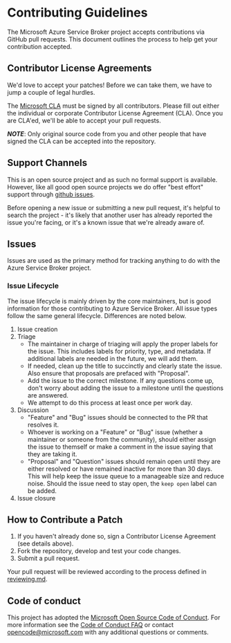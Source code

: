 # Contributing Guidelines

The Microsoft Azure Service Broker project accepts contributions via GitHub pull
requests. This document outlines the process to help get your contribution
accepted.

## Contributor License Agreements

We'd love to accept your patches! Before we can take them, we have to jump a
couple of legal hurdles.

The [Microsoft CLA](https://cla.microsoft.com/) must be signed by all
contributors. Please fill out either the individual or corporate Contributor
License Agreement (CLA). Once you are CLA'ed, we'll be able to accept your pull
requests.

***NOTE***: Only original source code from you and other people that have
signed the CLA can be accepted into the repository.

## Support Channels

This is an open source project and as such no formal support is available.
However, like all good open source projects we do offer "best effort" support
through [github issues](https://github.com/Azure/azure-service-broker/issues).

Before opening a new issue or submitting a new pull request, it's helpful to
search the project - it's likely that another user has already reported the
issue you're facing, or it's a known issue that we're already aware of.

## Issues

Issues are used as the primary method for tracking anything to do with the
Azure Service Broker project.

### Issue Lifecycle

The issue lifecycle is mainly driven by the core maintainers, but is good
information for those contributing to Azure Service Broker. All issue types
follow the same general lifecycle. Differences are noted below.

1. Issue creation
1. Triage
    - The maintainer in charge of triaging will apply the proper labels for the
    issue. This includes labels for priority, type, and metadata. If additional
    labels are needed in the future, we will add them.
    - If needed, clean up the title to succinctly and clearly state the issue.
    Also ensure that proposals are prefaced with "Proposal".
    - Add the issue to the correct milestone. If any questions come up, don't
    worry about adding the issue to a milestone until the questions are
    answered.
    - We attempt to do this process at least once per work day.
1. Discussion
    - "Feature" and "Bug" issues should be connected to the PR that resolves it.
    - Whoever is working on a "Feature" or "Bug" issue (whether a maintainer or
    someone from the community), should either assign the issue to themself or
    make a comment in the issue saying that they are taking it.
    - "Proposal" and "Question" issues should remain open until they are
    either resolved or have remained inactive for more than 30 days. This will
    help keep the issue queue to a manageable size and reduce noise. Should the
    issue need to stay open, the `keep open` label can be added.
1. Issue closure

## How to Contribute a Patch

1. If you haven't already done so, sign a Contributor License Agreement
(see details above).
2. Fork the repository, develop and test your code changes.
3. Submit a pull request.

Your pull request will be reviewed according to the process defined in 
[reviewing.md](./reviewing.md).

## Code of conduct

This project has adopted the
[Microsoft Open Source Code of Conduct](https://opensource.microsoft.com/codeofconduct/).
For more information see the
[Code of Conduct FAQ](https://opensource.microsoft.com/codeofconduct/faq) or
contact [opencode@microsoft.com](mailto:opencode@microsoft.com) with any
additional questions or comments.
